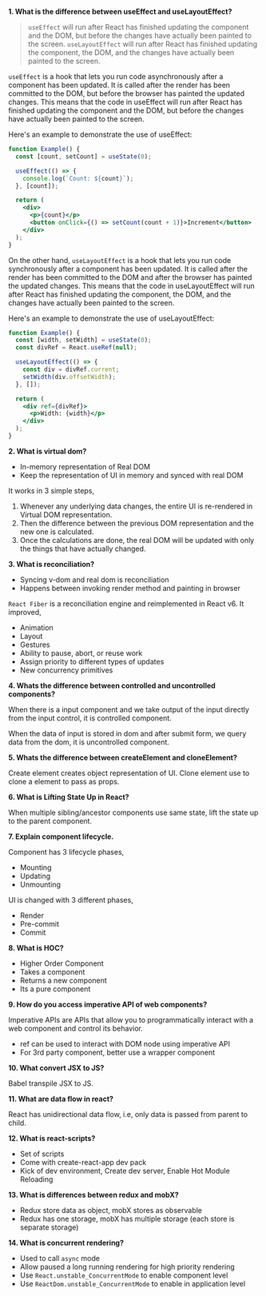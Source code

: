 **1. What is the difference between useEffect and useLayoutEffect?**

> `useEffect` will run after React has finished updating the component and the DOM, but before the changes have actually been painted to the screen. `useLayoutEffect` will run after React has finished updating the component, the DOM, and the changes have actually been painted to the screen.

`useEffect` is a hook that lets you run code asynchronously after a component has been updated. It is called after the render has been committed to the DOM, but before the browser has painted the updated changes. This means that the code in useEffect will run after React has finished updating the component and the DOM, but before the changes have actually been painted to the screen.

Here's an example to demonstrate the use of useEffect:

```jsx
function Example() {
  const [count, setCount] = useState(0);

  useEffect(() => {
    console.log(`Count: ${count}`);
  }, [count]);

  return (
    <div>
      <p>{count}</p>
      <button onClick={() => setCount(count + 1)}>Increment</button>
    </div>
  );
}
```

On the other hand, `useLayoutEffect` is a hook that lets you run code synchronously after a component has been updated. It is called after the render has been committed to the DOM and after the browser has painted the updated changes. This means that the code in useLayoutEffect will run after React has finished updating the component, the DOM, and the changes have actually been painted to the screen.

Here's an example to demonstrate the use of useLayoutEffect:

```jsx
function Example() {
  const [width, setWidth] = useState(0);
  const divRef = React.useRef(null);

  useLayoutEffect(() => {
    const div = divRef.current;
    setWidth(div.offsetWidth);
  }, []);

  return (
    <div ref={divRef}>
      <p>Width: {width}</p>
    </div>
  );
}
```

**2. What is virtual dom?**

- In-memory representation of Real DOM
- Keep the representation of UI in memory and synced with real DOM

It works in 3 simple steps,

1. Whenever any underlying data changes, the entire UI is re-rendered in Virtual DOM representation.
2. Then the difference between the previous DOM representation and the new one is calculated.
3. Once the calculations are done, the real DOM will be updated with only the things that have actually changed.

**3. What is reconciliation?**

- Syncing v-dom and real dom is reconciliation
- Happens between invoking render method and painting in browser

`React Fiber` is a reconciliation engine and reimplemented in React v6. It improved,

- Animation
- Layout
- Gestures
- Ability to pause, abort, or reuse work
- Assign priority to different types of updates
- New concurrency primitives

**4. Whats the difference between controlled and uncontrolled components?**

When there is a input component and we take output of the input directly from the input control, it is controlled component.

When the data of input is stored in dom and after submit form, we query data from the dom, it is uncontrolled component.

**5. Whats the difference between createElement and cloneElement?**

Create element creates object representation of UI. Clone element use to clone a element to pass as props.

**6. What is Lifting State Up in React?**

When multiple sibling/ancestor components use same state, lift the state up to the parent component.

**7. Explain component lifecycle.**

Component has 3 lifecycle phases,

- Mounting
- Updating
- Unmounting

UI is changed with 3 different phases,

- Render
- Pre-commit
- Commit

**8. What is HOC?**

- Higher Order Component
- Takes a component
- Returns a new component
- Its a pure component

**9. How do you access imperative API of web components?**

Imperative APIs are APIs that allow you to programmatically interact with a web component and control its behavior.

- ref can be used to interact with DOM node using imperative API
- For 3rd party component, better use a wrapper component

**10. What convert JSX to JS?**

Babel transpile JSX to JS.

**11. What are data flow in react?**

React has unidirectional data flow, i.e, only data is passed from parent to child.

**12. What is react-scripts?**

- Set of scripts
- Come with create-react-app dev pack
- Kick of dev environment, Create dev server, Enable Hot Module Reloading

**13. What is differences between redux and mobX?**

- Redux store data as object, mobX stores as observable
- Redux has one storage, mobX has multiple storage (each store is separate storage)

**14. What is concurrent rendering?**

- Used to call `async` mode
- Allow paused a long running rendering for high priority rendering
- Use `React.unstable_ConcurrentMode` to enable component level
- Use `ReactDom.unstable_ConcurrentMode` to enable in application level
